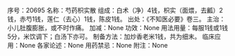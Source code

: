 序号：20695
名称：芍药枳实散
组成：白术（净）4钱，枳实（面煨，去瓤）2钱，赤芍1钱，莲仁（去心）1钱，陈皮1钱。
出处：《不知医必要》卷三。
主治：小儿肚腹膨胀，或不时作痛。
加减：None
功效：None
用法用量：每服1钱或1钱5分，米饮调下；白汤下亦可。
制备方法：加炒香老米1钱，共为细末。
临床应用：None
各家论述：None
用药禁忌：None
附注：None
